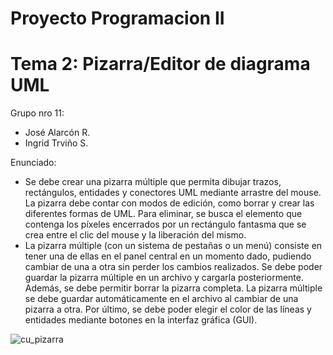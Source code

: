 # Proyecto Programacion II
# Tema 2: Pizarra/Editor de diagrama UML

Grupo nro 11:
- José Alarcón R.
- Ingrid Trviño S.


Enunciado:

- Se debe crear una pizarra múltiple que permita dibujar trazos, rectángulos, entidades y conectores UML mediante arrastre del mouse. La pizarra debe contar con modos de edición, como borrar y crear las diferentes formas de UML. Para eliminar, se busca el elemento que contenga los píxeles encerrados por un rectángulo fantasma que se crea entre el clic del mouse y la liberación del mismo.
- La pizarra múltiple (con un sistema de pestañas o un menú) consiste en tener una de ellas en el panel central en un momento dado, pudiendo cambiar de una a otra sin perder los cambios realizados. Se debe poder guardar la pizarra múltiple en un archivo y cargarla posteriormente. Además, se debe permitir borrar la pizarra completa. La pizarra múltiple se debe guardar automáticamente en el archivo al cambiar de una pizarra a otra. Por último, se debe poder elegir el color de las líneas y entidades mediante botones en la interfaz gráfica (GUI).


![cu_pizarra](https://github.com/ingridddts/proyectoprogramacion2/assets/131918653/a4d11665-ffd0-4412-bd53-484a99272124)
